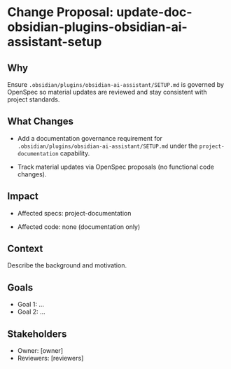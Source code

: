 # Change Proposal: update-doc-obsidian-plugins-obsidian-ai-assistant-setup

## Why

Ensure `.obsidian/plugins/obsidian-ai-assistant/SETUP.md` is governed by OpenSpec so material updates are reviewed and stay consistent with project standards.

## What Changes

- Add a documentation governance requirement for `.obsidian/plugins/obsidian-ai-assistant/SETUP.md` under the `project-documentation` capability.

- Track material updates via OpenSpec proposals (no functional code changes).

## Impact

- Affected specs: project-documentation

- Affected code: none (documentation only)

## Context

Describe the background and motivation.


## Goals

- Goal 1: ...
- Goal 2: ...


## Stakeholders

- Owner: [owner]
- Reviewers: [reviewers]

